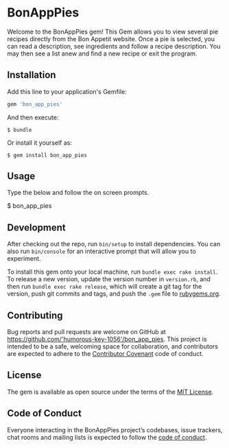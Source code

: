 # BonAppPies

Welcome to the BonAppPies gem! This Gem allows you to view several pie recipes directly from the Bon Appetit website. Once a pie is selected, you can read a description, see ingredients and follow a recipe description. You may then see a list anew and find a new recipe or exit the program.

## Installation

Add this line to your application's Gemfile:

```ruby
gem 'bon_app_pies'
```

And then execute:

    $ bundle

Or install it yourself as:

    $ gem install bon_app_pies

## Usage

Type the below and follow the on screen prompts.

$ bon_app_pies

## Development

After checking out the repo, run `bin/setup` to install dependencies. You can also run `bin/console` for an interactive prompt that will allow you to experiment.

To install this gem onto your local machine, run `bundle exec rake install`. To release a new version, update the version number in `version.rb`, and then run `bundle exec rake release`, which will create a git tag for the version, push git commits and tags, and push the `.gem` file to [rubygems.org](https://rubygems.org).

## Contributing

Bug reports and pull requests are welcome on GitHub at https://github.com/'humorous-key-1056'/bon_app_pies. This project is intended to be a safe, welcoming space for collaboration, and contributors are expected to adhere to the [Contributor Covenant](http://contributor-covenant.org) code of conduct.

## License

The gem is available as open source under the terms of the [MIT License](https://opensource.org/licenses/MIT).

## Code of Conduct

Everyone interacting in the BonAppPies project’s codebases, issue trackers, chat rooms and mailing lists is expected to follow the [code of conduct](https://github.com/'humorous-key-1056'/bon_app_pies/blob/master/CODE_OF_CONDUCT.md).
